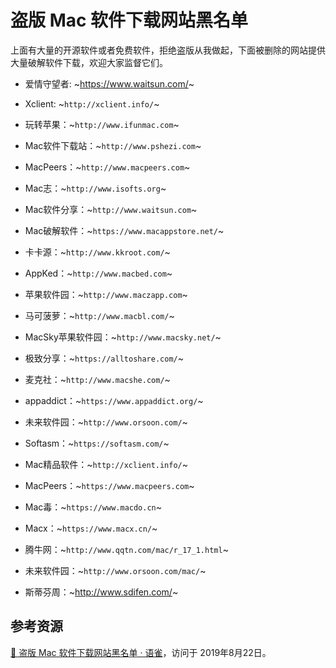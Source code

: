 # 盗版 Mac 软件下载网站黑名单

上面有大量的开源软件或者免费软件，拒绝盗版从我做起，下面被删除的网站提供大量破解软件下载，欢迎大家监督它们。

*   爱情守望者: ~https://www.waitsun.com/~

*   Xclient: ~`http://xclient.info/`~

*   玩转苹果：~`http://www.ifunmac.com`~

*   Mac软件下载站：~`http://www.pshezi.com`~

*   MacPeers：~`http://www.macpeers.com`~

*   Mac志：~`http://www.isofts.org`~

*   Mac软件分享：~`http://www.waitsun.com`~

*   Mac破解软件：~`https://www.macappstore.net/`~

*   卡卡源：~`http://www.kkroot.com/`~

*   AppKed：~`http://www.macbed.com`~

*   苹果软件园：~`http://www.maczapp.com`~

*   马可菠萝：~`http://www.macbl.com/`~

*   MacSky苹果软件园：~`http://www.macsky.net/`~

*   极致分享：~`https://alltoshare.com/`~

*   麦克社：~`http://www.macshe.com/`~

*   appaddict：~`https://www.appaddict.org/`~

*   未来软件园：~`http://www.orsoon.com/`~

*   Softasm：~`https://softasm.com/`~

*   Mac精品软件：~`http://xclient.info/`~

*   MacPeers：~`https://www.macpeers.com`~

*   Mac毒：~`https://www.macdo.cn`~

*   Macx：~`https://www.macx.cn/`~

*   腾牛网：~`http://www.qqtn.com/mac/r_17_1.html`~

*   未来软件园：~`http://www.orsoon.com/mac/`~

*   斯蒂芬周：~http://www.sdifen.com/~

## 参考资源

[🚫 盗版 Mac 软件下载网站黑名单 · 语雀](https://www.yuque.com/fairyever/collection/blacklist-of-pirated-mac-software)，访问于 2019年8月22日。